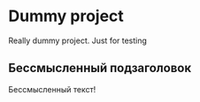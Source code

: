 # Dummy project

Really dummy project. Just for testing

## Бессмысленный подзаголовок
Беccмысленный текст!

